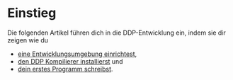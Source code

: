 # Einstieg

Die folgenden Artikel führen dich in die DDP-Entwicklung ein, indem sie dir zeigen wie du 
* [eine Entwicklungsumgebung einrichtest](?p=Einstieg/Entwicklungs-umgebung%20einrichten), 
* [den DDP Kompilierer installierst](?p=Einstieg/Installieren) und
* [dein erstes Programm schreibst](?p=Einstieg/Erstes%20Programm).